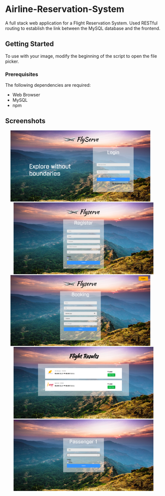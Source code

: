 # Airline-Reservation-System
A full stack web application for a Flight Reservation System. Used RESTful routing
to establish the link between the MySQL database and the frontend.

## Getting Started
To use with your image, modify the beginning of the script to open the file picker.
### Prerequisites
The following dependencies are required:
* Web Browser
* MySQL
* npm

## Screenshots
<p align="Center">
  <img width="450" src="https://github.com/AravindhanV/images1/raw/master/login.png">
  &nbsp&nbsp&nbsp&nbsp
   <img width="450"  src="https://github.com/AravindhanV/images1/raw/master/register.png">
    <img width="450" src="https://github.com/AravindhanV/images1/raw/master/booking.png">
  &nbsp&nbsp&nbsp&nbsp
   <img width="450"  src="https://github.com/AravindhanV/images1/raw/master/results.png">
    <img width="450" src="https://github.com/AravindhanV/images1/raw/master/passenger.png">
</p>
